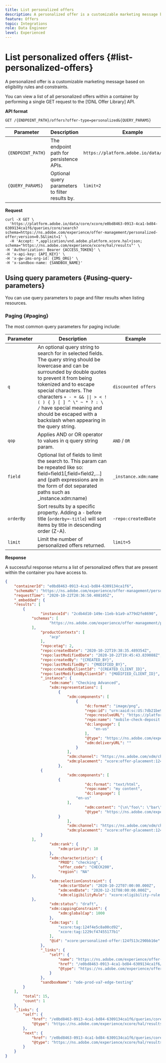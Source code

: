 ```yaml
---
title: List personalized offers
description: A personalized offer is a customizable marketing message based on eligibility rules and constraints.
feature: Offers
topic: Integrations
role: Data Engineer
level: Experienced
---
```


# List personalized offers {#list-personalized-offers}

A personalized offer is a customizable marketing message based on eligibility rules and constraints.

You can view a list of all personalized offers within a container by performing a single GET request to the [!DNL Offer Library] API.

**API format**

```http
GET /{ENDPOINT_PATH}/offers?offer-type=personalized&{QUERY_PARAMS}
```

| Parameter | Description | Example |
| --------- | ----------- | ------- |
| `{ENDPOINT_PATH}` |The endpoint path for persistence APIs. | `https://platform.adobe.io/data/core/dps` |
| `{QUERY_PARAMS}` | Optional query parameters to filter results by. | `limit=2` |

**Request**

```shell
curl -X GET \
  'https://platform.adobe.io/data/core/xcore/e0bd8463-0913-4ca1-bd84-6309134ca1f6/queries/core/search?schema=https://ns.adobe.com/experience/offer-management/personalized-offer;version=0.5&limit=1' \
  -H 'Accept: *,application/vnd.adobe.platform.xcore.hal+json; schema="https://ns.adobe.com/experience/xcore/hal/results"' \
-H 'Authorization: Bearer {ACCESS_TOKEN}' \
-H 'x-api-key: {API_KEY}' \
-H 'x-gw-ims-org-id: {IMS_ORG}' \
-H 'x-sandbox-name: {SANDBOX_NAME}'
```

## Using query parameters {#using-query-parameters}

You can use query parameters to page and filter results when listing resources.

### Paging {#paging}

The most common query parameters for paging include:

| Parameter | Description | Example |
| --------- | ----------- | ------- |
| `q` | An optional query string to search for in selected fields. The query string should be lowercase and can be surrounded by double quotes to prevent it from being tokenized and to escape special characters. The characters `+ - = && \|\| > < ! ( ) { } [ ] ^ \" ~ * ? : \ /` have special meaning and should be escaped with a backslash when appearing in the query string. | `discounted offers` |
| `qop` | Applies AND or OR operator to values in q query string param. | `AND` / `OR` |
| `field` | Optional list of fields to limit the search to. This param can be repeated like so: field=field1[,field=field2,…] and (path expressions are in the form of dot separated paths such as _instance.xdm:name) | `_instance.xdm:name` |
| `orderBy` | Sort results by a specific property. Adding a `-` before title (`orderby=-title`) will sort items by title in descending order (Z-A). | `-repo:createdDate` |
| `limit` | Limit the number of personalized offers returned. | `limit=5` |

**Response**

A successful response returns a list of personalized offers that are present within the container you have access to.

```json
{
    "containerId": "e0bd8463-0913-4ca1-bd84-6309134ca1f6",
    "schemaNs": "https://ns.adobe.com/experience/offer-management/personalized-offer;version=0.5",
    "requestTime": "2020-10-22T20:36:50.408105Z",
    "_embedded": {
    "results": [
        {
                "instanceId": "2cdb4d10-149e-11eb-b1a9-a779d2fe8690",
            "schemas": [
                    "https://ns.adobe.com/experience/offer-management/personalized-offer;version=0.5"
            ],
                "productContexts": [
                    "acp"
                ],
                "repo:etag": 2,
                "repo:createdDate": "2020-10-22T19:38:35.489354Z",
                "repo:lastModifiedDate": "2020-10-22T19:45:43.839088Z",
                "repo:createdBy": "{CREATED_BY}",
                "repo:lastModifiedBy": "{MODIFIED_BY}",
                "repo:createdByClientId": "{CREATED_CLIENT_ID}",
                "repo:lastModifiedByClientId": "{MODIFIED_CLIENT_ID}",
                "_instance": {
                    "xdm:name": "Checking Advanced",
                    "xdm:representations": [
                        {
                            "xdm:components": [
                                {
                                    "dc:format": "image/png",
                                    "repo:id": "urn:aaid:sc:US:7db21be9-89ee-472a-b2c9-91f7a39ada51",
                                    "repo:resolveURL": "https://platform-cs-va6.adobe.io/content/storage/id/urn:aaid:sc:US:7db21be9-89ee-472a-b2c9-91f7a39ada51/:rendition;size=300",
                                    "repo:name": "mobile-check-deposit.png",
                                    "dc:language": [
                                        "en-us"
                                    ],
                                    "@type": "https://ns.adobe.com/experience/offer-management/content-component-imagelink",
                                    "xdm:deliveryURL": ""
                                }
                            ],
                            "xdm:channel": "https://ns.adobe.com/xdm/channel-types/offline",
                            "xdm:placement": "xcore:offer-placement:124f4e33724bb15f"
                        },
                {
                            "xdm:components": [
                        {
                                    "dc:format": "text/html",
                                    "repo:name": "my content",
                                    "dc:language": [
                                "en-us"
                            ],
                                    "xdm:content": "{\n\"foo\": \"bar\"\n}",
                                    "@type": "https://ns.adobe.com/experience/offer-management/content-component-html"
                        }
                            ],
                            "xdm:channel": "https://ns.adobe.com/xdm/channel-types/web",
                            "xdm:placement": "xcore:offer-placement:124e0be5699743d3"
                }
            ],
                    "xdm:rank": {
                        "xdm:priority": 10
                    },
                    "xdm:characteristics": {
                        "PROD": "checking",
                        "offer_code": "CHECK200",
                        "region": "NA"
            },
                    "xdm:selectionConstraint": {
                        "xdm:startDate": "2020-10-22T07:00:00.000Z",
                        "xdm:endDate": "2020-12-31T08:00:00.000Z",
                        "xdm:eligibilityRule": "xcore:eligibility-rule:124f4f57259caba5"
            },
                    "xdm:status": "draft",
                    "xdm:cappingConstraint": {
                        "xdm:globalCap": 1000
                    },
                    "xdm:tags": [
                        "xcore:tag:124f4e5c8a00cd92",
                        "xcore:tag:1229cf47455177b1"
                    ],
                    "@id": "xcore:personalized-offer:124f513c290bb16e"
                },
                "_links": {
                    "self": {
                        "name": "https://ns.adobe.com/experience/offer-management/personalized-offer;version=0.5#2cdb4d10-149e-11eb-b1a9-a779d2fe8690",
                        "href": "/e0bd8463-0913-4ca1-bd84-6309134ca1f6/instances/2cdb4d10-149e-11eb-b1a9-a779d2fe8690",
                        "@type": "https://ns.adobe.com/experience/offer-management/personalized-offer;version=0.5"
                    }
                },
                "sandboxName": "ode-prod-va7-edge-testing"
        }
    ],
        "total": 15,
        "count": 1
    },
    "_links": {
        "self": {
            "href": "/e0bd8463-0913-4ca1-bd84-6309134ca1f6/queries/core/search?schema=https://ns.adobe.com/experience/offer-management/personalized-offer;version=0.5&orderby=-repo:createdDate&limit=1",
            "@type": "https://ns.adobe.com/experience/xcore/hal/results"
        },
        "next": {
            "href": "/e0bd8463-0913-4ca1-bd84-6309134ca1f6/queries/core/search?start=1603395515489%2C2cdb4d10-149e-11eb-b1a9-a779d2fe8690&schema=https://ns.adobe.com/experience/offer-management/personalized-offer;version=0.5&orderby=-repo%3AcreatedDate%2CinstanceId&limit=1",
            "@type": "https://ns.adobe.com/experience/xcore/hal/results"
        }
    }
}
```
